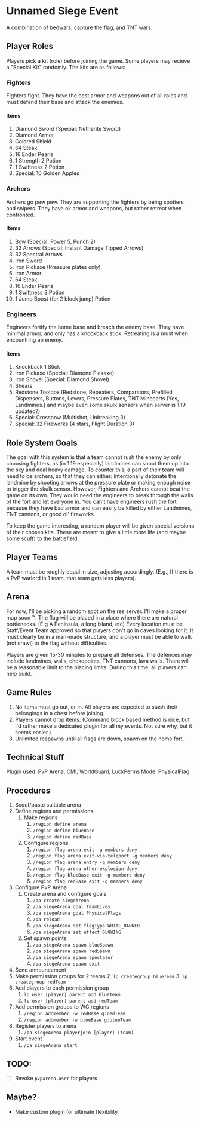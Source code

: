 # Unnamed Siege Event

A combination of bedwars, capture the flag, and TNT wars.


## Player Roles
Players pick a kit (role) before joining the game. Some players may recieve a "Special Kit" randomly. The kits are as follows:
### Fighters
Fighters fight. They have the best armor and weapons out of all roles and must defend their base and attack the enemies.
#### Items
1. Diamond Sword (Special: Netherite Sword)
2. Diamond Armor
3. Colored Shield
4. 64 Steak
5. 16 Ender Pearls
6. 1 Strength 2 Potion
7. 1 Swiftness 2 Potion
8. Special: 10 Golden Apples

### Archers
Archers go pew pew. They are supporting the fighters by being spotters and snipers. They have ok armor and weapons, but rather retreat when confronted.
#### Items
1. Bow (Special: Power 5, Punch 2)
2. 32 Arrows (Special: Instant Damage Tipped Arrows)
3. 32 Spectral Arrows
4. Iron Sword
5. Iron Pickaxe (Pressure plates only)
6. Iron Armor
7. 64 Steak
8. 16 Ender Pearls
9. 1 Swiftness 3 Potion
10. 1 Jump Boost (for 2 block jump) Potion

### Engineers
Engineers fortify the home base and breach the enemy base. They have minimal armor, and only has a knockback stick. Retreating is a must when encountring an enemy.
#### Items
1. Knockback 1 Stick
2. Iron Pickaxe (Special: Diamond Pickaxe)
3. Iron Shovel (Special: Diamond Shovel)
4. Shears
5. Redstone Toolbox (Redstone, Repeaters, Comparators, Prefilled Dispensers, Buttons, Levers, Pressure Plates, TNT Minecarts (Yes, Landmines.) and maybe even some skulk sensors when server is 1.19 updated?)
6. Special: Crossbow (Multishot, Unbreaking 3)
7. Special: 32 Fireworks (4 stars, Flight Duration 3)

## Role System Goals
The goal with this system is that a team cannot rush the enemy by only choosing fighters, as (in 1.19 especially) landmines can shoot them up into the sky and deal heavy damage. To counter this, a part of their team will need to be archers, so that they can either: Intentionally detonate the landmine by shooting arrows at the pressure plate or making enough noise to trigger the skulk sensor. However, Fighters and Archers cannot beat the game on its own. They would need the engineers to break through the walls of the fort and let everyone in. You can't have engineers rush the fort because they have bad armor and can easily be killed by either Landmines, TNT cannons, or good ol' fireworks.

To keep the game interesting, a random player will be given special versions of their chosen kits. These are meant to give a little more life (and maybe some scuff) to the battlefield.


## Player Teams
A team must be roughly equal in size, adjusting accordingly. (E.g., If there is a PvP warlord in 1 team, that team gets less players).

## Arena
For now, I'll be picking a random spot on the res server. I'll make a proper map soon :tm:.
The flag will be placed in a place where there are natural bottlenecks. (E.g A Peninsula, a long island, etc) Every location must be Staff/Event Team approved so that players don't go in caves looking for it. It must clearly be in a man-made structure, and a player must be able to walk (not crawl) to the flag without difficulties.

Players are given 15-30 minutes to prepare all defenses. The defences may include landmines, walls, chokepoints, TNT cannons, lava walls. There will be a reasonable limit to the placing limits. During this time, all players can help build.
## Game Rules
1. No items must go out, or in. All players are expected to stash their belongings in a chest before joining.
2. Players cannot drop items. (Command block based method is nice, but I'd rather make a dedicated plugin for all my events. Not sure why, but it seems easier.)
3. Unlimited respawns until all flags are down, spawn on the home fort.


## Technical Stuff
Plugin used: PvP Arena, CMI, WorldGuard, LuckPerms
	Mode: PhysicalFlag
## Procedures
1. Scout/paste suitable arena
2. Define regions and permissions
	1. Make regions
		1. `/region define arena`
		2. `/region define blueBase`
		3. `/region define redBase`
	2. Configure regions
		1. `/region flag arena exit -g members deny`
		2.  `/region flag arena exit-via-teleport -g members deny`
		3. `/region flag arena entry -g members deny`
		4. `/region flag arena other-explosion deny`
		5. `/region flag blueBase exit -g members deny`
		6. `/region flag redBase exit -g members deny`
3. Configure PvP Arena 
	1. Create arena and configure goals
		1. `/pa create siegeArena`
		2. `/pa siegeArena goal TeamLives`
		3. `/pa siegeArena goal PhysicalFlags`
		4. `/pa reload`
		5. `/pa siegeArena set flagType WHITE_BANNER`
		6. `/pa siegeArena set effect GLOWING`
	2. Set spawn points
		1. `/pa siegeArena spawn blueSpawn`
		2. `/pa siegeArena spawn redSpawn`
		3. `/pa siegeArena spawn spectator`
		4. `/pa siegeArena spawn exit`
5. Send announcement
6. Make permission groups for 2 teams 
	2. `lp creategroup blueTeam`
	3. `lp creategroup redTeam`
7. Add players to each permission group
	1. `lp user [player] parent add blueTeam`
	2. `lp user [player] parent add redTeam`
8. Add permission groups to WG regions
	1. `/region addmember -w redBase g:redTeam`
	2. `/region addmember -w blueBase g:blueTeam`
9. Register players to arena
	1. `/pa siegeArena playerjoin [player] (team)`
10. Start event
	1. `/pa siegeArena start`

## TODO:
- [ ] Revoke `pvparena.user` for players 
## Maybe?
- Make custom plugin for ultimate flexibility